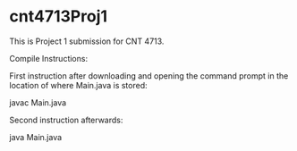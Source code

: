 # cnt4713Proj1
This is Project 1 submission for CNT 4713.

Compile Instructions:

First instruction after downloading and opening the command prompt in the location of where Main.java is stored:

javac Main.java

Second instruction afterwards:

java Main.java
